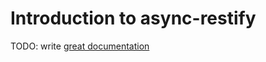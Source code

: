 # Introduction to async-restify

TODO: write [great documentation](http://jacobian.org/writing/what-to-write/)
